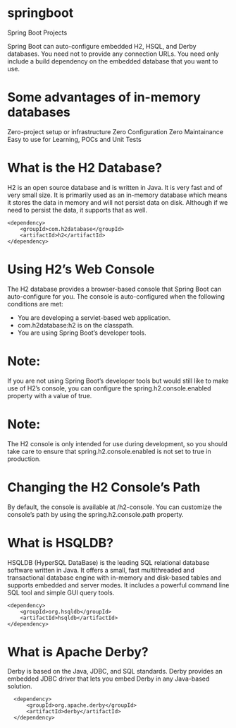 # springboot
Spring Boot Projects

Spring Boot can auto-configure embedded H2, HSQL, and Derby databases. You need not to provide any connection URLs. You need only include a build dependency on the embedded database that you want to use.

# Some advantages of in-memory databases
Zero-project setup or infrastructure
Zero Configuration
Zero Maintainance
Easy to use for Learning, POCs and Unit Tests
# What is the H2 Database?
 H2 is an open source database and is written in Java. It is very fast and of very small size. It is primarily used as an in-memory database which means it stores the data in memory and will not persist data on disk. Although if we need to persist the data, it supports that as well.
 
    <dependency>
        <groupId>com.h2database</groupId>
        <artifactId>h2</artifactId>
    </dependency>

# Using H2’s Web Console
The H2 database provides a browser-based console that Spring Boot can auto-configure for you. The console is auto-configured when the following conditions are met:
* You are developing a servlet-based web application.
* com.h2database:h2 is on the classpath.
* You are using Spring Boot’s developer tools.
# Note: 
If you are not using Spring Boot’s developer tools but would still like to make use of H2’s console, you can configure the spring.h2.console.enabled property with a value of true.
# Note: 
The H2 console is only intended for use during development, so you should take care to ensure that spring.h2.console.enabled is not set to true in production.

# Changing the H2 Console’s Path
By default, the console is available at /h2-console. You can customize the console’s path by using the spring.h2.console.path property.

# What is HSQLDB?
HSQLDB (HyperSQL DataBase) is the leading SQL relational database software written in Java. It offers a small, fast multithreaded and transactional database engine with in-memory and disk-based tables and supports embedded and server modes. It includes a powerful command line SQL tool and simple GUI query tools.

    <dependency>
        <groupId>org.hsqldb</groupId>
        <artifactId>hsqldb</artifactId>
    </dependency>

# What is Apache Derby?
Derby is based on the Java, JDBC, and SQL standards.
Derby provides an embedded JDBC driver that lets you embed Derby in any Java-based solution.

      <dependency>
          <groupId>org.apache.derby</groupId>
          <artifactId>derby</artifactId>
      </dependency>
